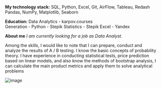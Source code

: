 **My technology stack:**
SQL, Python, Excel, Git, AirFlow, Tableau, Redash
Pandas, NumPy, Matplotlib, Seaborn

**Education:**
Data Analytics - karpov.courses   
Generation - Python - Stepik
Statistics - Stepik
Excel - Yandex

**About me**
_I am currently looking for a job as Data Analyst._

Among the skills, I would like to note that I can prepare, conduct and analyze the results of A / B testing.
I know the basic concepts of probability theory.
I have experience in conducting statistical tests, price prediction based on linear models, and also know the methods of bootstrap analysis,
I can calculate the main product metrics and apply them to solve analytical problems

![image](https://user-images.githubusercontent.com/111248536/202918458-7ae7bbb4-b092-466d-ac0a-a4244db40227.png)

